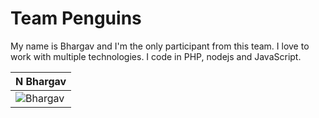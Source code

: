 Team Penguins
=============

My name is Bhargav and I'm the only participant from this team. I love to work with multiple technologies.
I code in PHP, nodejs and JavaScript.

| N Bhargav |
| --- |
| ![Bhargav](http://1.gravatar.com/avatar/ab26619f7987b6cd8fa447e9aad1ba8a)

